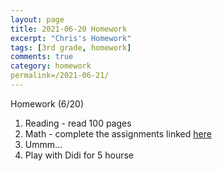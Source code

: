 ```yaml
---
layout: page
title: 2021-06-20 Homework
excerpt: "Chris's Homework"
tags: [3rd grade, homework]
comments: true
category: homework
permalink=/2021-06-21/
---
```

Homework (6/20)
1. Reading - read 100 pages
2. Math - complete the assignments linked [here](https://www.mathplayground.com/)
3. Ummm...
4. Play with Didi for 5 hourse